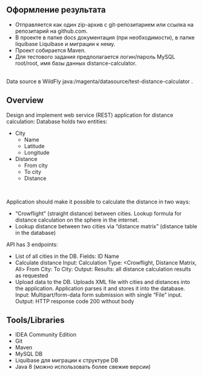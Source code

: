 ## Оформление результата
* Отправляется как один zip-архив с git-репозитарием или ссылка на репозитарий на github.com.
* В проекте в папке docs документация (при необходимости), в папке liquibase Liquibase и миграции к нему.
* Проект собирается Maven.
* Для тестового задания предполагается логин/пароль MySQL root/root, имя базы данных distance-calculator.
<br/>
Data source в WildFly java:/magenta/datasource/test-distance-calculator .

## Overview
Design and implement web service (REST) application for distance calculation:
Database holds two entities:
* City
  - Name
  - Latitude
  - Longitude
* Distance
  - From city
  - To city
  - Distance
<br/>

Application should make it possible to calculate the distance in two ways:
- “Crowflight” (straight distance) between cities. Lookup formula for distance calculation on the sphere in the internet.
- Lookup distance between two cities via “distance matrix” (distance table in the database)

API has 3 endpoints:
- List of all cities in the DB. Fields:
ID
Name
- Calculate distance
Input:
Calculation Type: <Crowflight, Distance Matrix, All>
From City: <List of cities>
To City: <List of Cities>
Output:
Results: all distance calculation results as requested
- Upload data to the DB. Uploads XML file with cities and distances into the application. Application parses it and stores it into the database.
Input:
Multipart/form-data form submission with single “File” input.
Output:
HTTP response code 200 without body
 
## Tools/Libraries
- IDEA Community Edition
- Git
- Maven
- MySQL DB
- Liquibase для миграции к структуре DB
- Java 8 (можно использовать более свежие версии)
